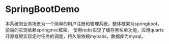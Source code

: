 # SpringBootDemo
本系统的业务场景为一个简单的用户注册和管理系统，整体框架为springboot，前端的实现依赖springmvc框架。 使用redis实现了缓存黑名单功能，应用quartz开源框架实现定时任务的调度，持久层依赖mybatis，数据库为mysql。
